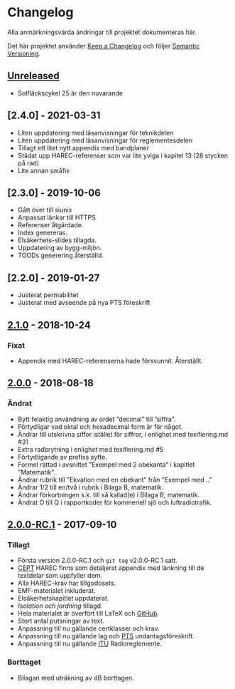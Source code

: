 # Changelog
Alla anmärkningsvärda ändringar till projektet dokumenteras här.

Det här projektet använder [Keep a Changelog] och följer [Semantic Versioning].

## [Unreleased]
- Solfläckscykel 25 är den nuvarande

## [2.4.0] - 2021-03-31
- Liten uppdatering med läsanvisningar för teknikdelen
- Liten uppdatering med läsanvisningar för reglementesdelen
- Tillagt ett litet nytt appendix med bandplaner
- Städat upp HAREC-referenser som var lite yviga i kapitel 13 (28 stycken på rad)
- Lite annan småfix

## [2.3.0] - 2019-10-06
- Gått över till siunix
- Anpassat länkar till HTTPS
- Referenser åtgärdade.
- Index genereras.
- Elsäkerhets-slides tillagda.
- Uppdatering av bygg-miljön.
- TOODs generering återställd.

## [2.2.0] - 2019-01-27
- Justerat permabilitet
- Justerat med avseende på nya PTS föreskrift	
	
## [2.1.0] - 2018-10-24

### Fixat
- Appendix med HAREC-referenserna hade försvunnit. Återställt.


## [2.0.0] - 2018-08-18

### Ändrat
- Bytt felaktig användning av ordet ”decimal” till ”siffra”.
- Förtydligar vad oktal och hexadecimal form är för något.
- Ändrar till utskrivna siffor istället för siffror, i enlighet med texifiering.md #31
- Extra radbrytning i enlighet med texifiering.md #5
- Förtydligande av prefixs syfte.
- Formel rättad i avsnittet ”Exempel med 2 obekanta” i kapitlet ”Matematik”.
- Ändrar rubrik till ”Ekvation med en obekant” från ”Exempel med ..”
- Ändrar 1/2 till en/två i rubrik i Bilaga B, matematik.
- Ändrar förkortningen s.k. till så kallad(e) i Bilaga B, matematik.
- Ändrat O till Q i rapportkoder för kommeriell sjö och luftradiotrafik.


## [2.0.0-RC.1] - 2017-09-10

### Tillagt
- Första version 2.0.0-RC.1 och `git tag` v2.0.0-RC.1 satt.
- [CEPT](https://cept.org) HAREC finns som detaljerat appendix med länkning till de textdelar som
  uppfyller dem.
- Alla HAREC-krav har tillgodosets.
- EMF-materialet inkluderat.
- Elsäkerhetskapitlet uppdaterat.
- _Isolation och jordning_ tillagd.
- Hela materialet är överfört till LaTeX och [GitHub](https://github.com).
- Stort antal putsningar av text.
- Anpassning till nu gällande certklasser och krav.
- Anpassning till nu gällande lag och [PTS](https://www.pts.se) undantagsföreskrift.
- Anpassning till nu gällande [ITU](https://www.itu.int) Radioreglemente.

### Borttaget
- Bilagan med uträkning av dB borttagen.

[Unreleased]: https://github.com/SverigesSandareamatorer/SSA-Akademin/compare/v2.1.0...HEAD
[2.1.0]: https://github.com/SverigesSandareamatorer/SSA-Akademin/compare/v2.0.0...v2.1.0
[2.0.0]: https://github.com/SverigesSandareamatorer/SSA-Akademin/compare/v2.0.0-RC.1...v2.0.0
[2.0.0-RC.1]: https://github.com/SverigesSandareamatorer/SSA-Akademin/compare/8141940...v2.0.0-RC.1

[Keep a Changelog]: http://keepachangelog.com/en/1.0.0/
[Semantic Versioning]: http://semver.org/spec/v2.0.0.html
